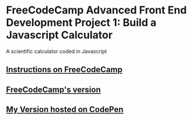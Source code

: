 # FreeCodeCamp Advanced Front End Development Project 1: Build a Javascript Calculator

A scientific calculator coded in Javascript

## [Instructions on FreeCodeCamp](https://www.freecodecamp.org/challenges/build-a-javascript-calculator)

## [FreeCodeCamp's version](https://codepen.io/freeCodeCamp/full/rLJZrA)

## [My Version hosted on CodePen](https://codepen.io/leonard92/full/JRdpyg/)
